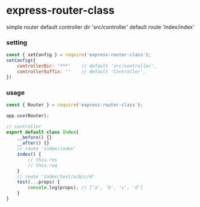 # express-router-class

simple router
default controller dir 'src/controller'
default route 'index/index'

### setting
```js
const { setConfig } = require('express-router-class');
setConfig({
    controllerDir: '***'    // default 'src/controller',
    controllerSuffix: ''    // default 'Controller',
})
```

### usage
```js
const { Router } = require('express-router-class');

app.use(Router);
```

```js
// controller
export default class Index{
    __before() {}
    __after() {}
    // route 'index/index'
    index() {
        // this.res
        // this.req
    }
    // route 'index/test/a/b/c/d'
    test(...props) {
        console.log(props); // ['a', 'b', 'c', 'd']
    }
}
```